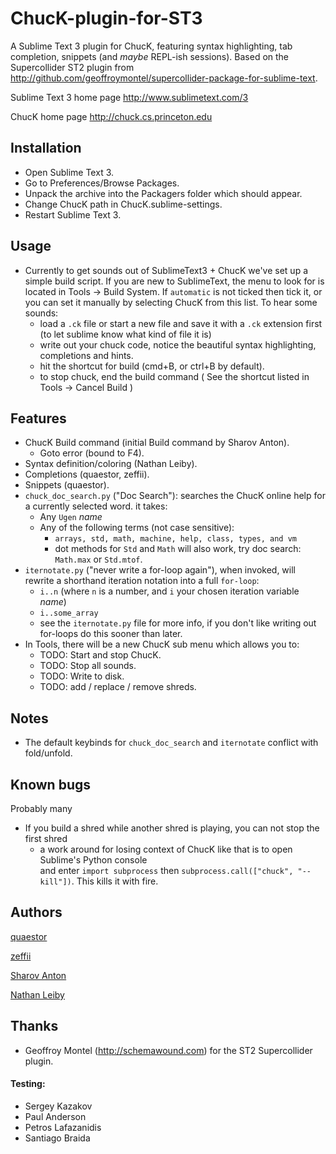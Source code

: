 ChucK-plugin-for-ST3
====================

A Sublime Text 3 plugin for ChucK, featuring syntax highlighting, tab completion, snippets (and *maybe* REPL-ish sessions). Based on the Supercollider ST2 plugin from http://github.com/geoffroymontel/supercollider-package-for-sublime-text.

Sublime Text 3 home page
http://www.sublimetext.com/3

ChucK home page
http://chuck.cs.princeton.edu

## Installation  

 - Open Sublime Text 3.
 - Go to Preferences/Browse Packages.
 - Unpack the archive into the Packagers folder which should appear.
 - Change ChucK path in ChucK.sublime-settings.
 - Restart Sublime Text 3.

## Usage  

 - Currently to get sounds out of SublimeText3 + ChucK we've set up a 
simple build script. If you are new to SublimeText, the menu to look for is located in Tools -> Build System. 
If `automatic` is not ticked then tick it, or you can set it manually by selecting ChucK from this list. To hear some sounds:
    - load a `.ck` file or start a new file and save it with a `.ck` extension first (to let sublime know what kind of file it is)
    - write out your chuck code, notice the beautiful syntax highlighting, completions and hints.
    - hit the shortcut for build (cmd+B, or ctrl+B by default). 
    - to stop chuck, end the build command ( See the shortcut listed in Tools -> Cancel Build )  


## Features
- ChucK Build command (initial Build command by Sharov Anton).
  - Goto error (bound to F4).
- Syntax definition/coloring (Nathan Leiby).
- Completions (quaestor, zeffii).
- Snippets (quaestor).
- `chuck_doc_search.py` ("Doc Search"): searches the ChucK online help for a currently selected word. it takes:
  - Any `Ugen` _name_
  - Any of the following terms (not case sensitive):
    - `arrays, std, math, machine, help, class, types, and vm`  
    - dot methods for `Std` and `Math` will also work, try doc search: `Math.max` or `Std.mtof`.
- `iternotate.py` ("never write a for-loop again"), when invoked, will rewrite a shorthand iteration notation into a full `for-loop`:
  - `i..n` (where `n` is a number, and `i` your chosen iteration variable _name_)
  - `i..some_array`
  - see the `iternotate.py` file for more info, if you don't like writing out for-loops do this sooner than later.
- In Tools, there will be a new ChucK sub menu which allows you to:
  - TODO: Start and stop ChucK.
  - TODO: Stop all sounds.
  - TODO: Write to disk.
  - TODO: add / replace / remove shreds.

## Notes
- The default keybinds for `chuck_doc_search` and `iternotate` conflict with fold/unfold.

## Known bugs
Probably many
- If you build a shred while another shred is playing, you can not stop the first shred  
    - a work around for losing context of ChucK like that is to open Sublime's Python console   
    and enter `import subprocess` then `subprocess.call(["chuck", "--kill"])`. This kills it with fire.


## Authors
[quaestor](http://github.com/tildebyte)

[zeffii](http://www.coursera.org/user/i/daff1a17ed112d8df2602bc10fa57a3b)

[Sharov Anton](http://www.coursera.org/user/i/6591636f6ce50babb61bb547c721fac4)

[Nathan Leiby](http://github.com/nathanleiby)

## Thanks

- Geoffroy Montel (http://schemawound.com) for the ST2 Supercollider plugin.

#### Testing:

- Sergey Kazakov
- Paul Anderson
- Petros Lafazanidis
- Santiago Braida
